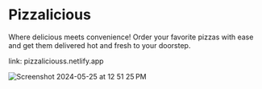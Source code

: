 # Pizzalicious

Where delicious meets convenience! Order your favorite pizzas with ease and get them delivered hot and fresh to your doorstep.

link: pizzaliciouss.netlify.app

![Screenshot 2024-05-25 at 12 51 25 PM](https://github.com/shadsheikh/pizzalicious/assets/66586570/e7ec2653-9aac-42bc-bfb5-97085e9f8c6b)

